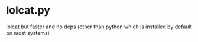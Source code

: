 # lolcat.py
lolcat but faster and no deps (other than python which is installed by default on most systems)
